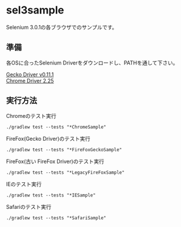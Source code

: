 # sel3sample

Selenium 3.0.1の各ブラウザでのサンプルです。

## 準備
各OSに合ったSelenium Driverをダウンロードし、PATHを通して下さい。

[Gecko Driver v0.11.1](https://github.com/mozilla/geckodriver/releases)  
[Chrome Driver 2.25](https://sites.google.com/a/chromium.org/chromedriver/downloads)  

## 実行方法

Chromeのテスト実行
```
./gradlew test --tests "*ChromeSample"  
```

FireFox(Gecko Driver)のテスト実行
```
./gradlew test --tests "*FireFoxGeckoSample"  
```

FireFox(古い FireFox Driver)のテスト実行
```
./gradlew test --tests "*LegacyFireFoxSample"  
```

IEのテスト実行
```
./gradlew test --tests "*IESample"  
```

Safariのテスト実行
```
./gradlew test --tests "*SafariSample"  
```
